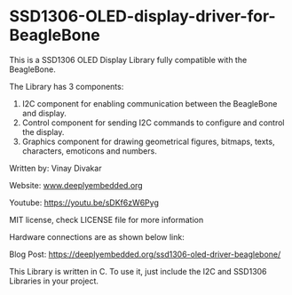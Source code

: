 # SSD1306-OLED-display-driver-for-BeagleBone
This is a SSD1306 OLED Display Library fully compatible with the BeagleBone.

The Library has 3 components:
1. I2C component for enabling communication between the BeagleBone and display.
2. Control component for sending I2C commands to configure and control the display.
3. Graphics component for drawing geometrical figures, bitmaps, texts, characters, emoticons and numbers.

Written by: Vinay Divakar

Website: www.deeplyembedded.org

Youtube: https://youtu.be/sDKf6zW6Pyg

MIT license, check LICENSE file for more information

Hardware connections are as shown below link:

Blog Post: https://deeplyembedded.org/ssd1306-oled-driver-beaglebone/


This Library is written in C. To use it, just include the I2C and SSD1306 Libraries in your project.
